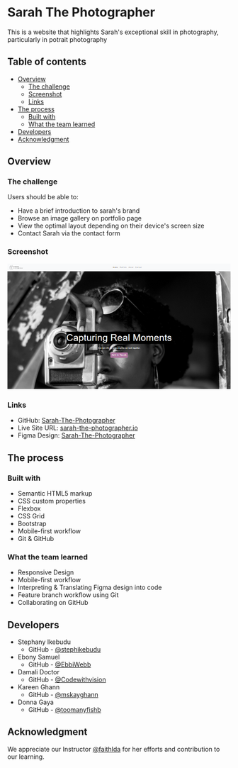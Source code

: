 # Sarah The Photographer

This is a website that highlights Sarah's exceptional skill in photography, particularly in potrait photography

## Table of contents

- [Overview](#overview)
  - [The challenge](#the-challenge)
  - [Screenshot](#screenshot)
  - [Links](#links)
- [The process](#the-process)
  - [Built with](#built-with)
  - [What the team learned](#what-the-team-learned)
- [Developers](#developers)
- [Acknowledgment](#acknowledgment)


## Overview

### The challenge

Users should be able to:

- Have a brief introduction to sarah's brand
- Browse an image gallery on portfolio page
- View the optimal layout depending on their device's screen size
- Contact Sarah via the contact form

### Screenshot

![](./images/home-page-screenshot.png)


### Links

- GitHub: [Sarah-The-Photographer](https://github.com/MissKayGhann/Sarah-The-Photographer)
- Live Site URL: [sarah-the-photographer.io](https://misskayghann.github.io/Sarah-The-Photographer/)
- Figma Design: [Sarah-The-Photographer](https://www.figma.com/file/ktQikAZSAQTrcl1TjaHRlS/Sarah-the-Photographer?type=design&node-id=32-234&mode=design&t=BKxidypOpcwIetau-0)

## The process

### Built with

- Semantic HTML5 markup
- CSS custom properties
- Flexbox
- CSS Grid
- Bootstrap
- Mobile-first workflow
- Git & GitHub 

### What the team learned

- Responsive Design
- Mobile-first workflow
- Interpreting & Translating Figma design into code
- Feature branch workflow using Git
- Collaborating on GitHub

## Developers

- Stephany Ikebudu
    - GitHub - [@stephikebudu](https://github.com/stephikebudu)
- Ebony Samuel
    - GitHub - [@EbbiWebb](https://github.com/EbbiWeb)
- Damali Doctor
    - GitHub - [@Codewithvision](https://github.com/Codewithvision)
- Kareen Ghann
    - GitHub - [@mskayghann](http://github.com/mskayghann)
- Donna Gaya 
    - GitHub - [@toomanyfishb](https://github.com/toomanyfishb)



## Acknowledgment

We appreciate our Instructor [@faithIda](https://github.com/faithIda) for her efforts and contribution to our learning.

